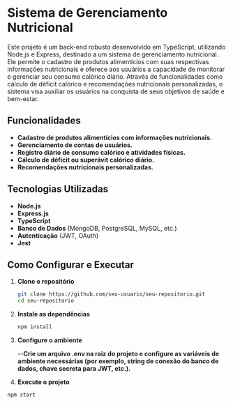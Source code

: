 # Sistema de Gerenciamento Nutricional

Este projeto é um back-end robusto desenvolvido em TypeScript, utilizando Node.js e Express, destinado a um sistema de gerenciamento nutricional. Ele permite o cadastro de produtos alimentícios com suas respectivas informações nutricionais e oferece aos usuários a capacidade de monitorar e gerenciar seu consumo calórico diário. Através de funcionalidades como cálculo de déficit calórico e recomendações nutricionais personalizadas, o sistema visa auxiliar os usuários na conquista de seus objetivos de saúde e bem-estar.

## Funcionalidades

- **Cadastro de produtos alimentícios com informações nutricionais.**
- **Gerenciamento de contas de usuários.**
- **Registro diário de consumo calórico e atividades físicas.**
- **Cálculo de déficit ou superávit calórico diário.**
- **Recomendações nutricionais personalizadas.**

## Tecnologias Utilizadas

- **Node.js**
- **Express.js**
- **TypeScript**
- **Banco de Dados** (MongoDB, PostgreSQL, MySQL, etc.)
- **Autenticação** (JWT, OAuth)
- **Jest**

## Como Configurar e Executar

1. **Clone o repositório**

   ```bash
   git clone https://github.com/seu-usuario/seu-repositorio.git
   cd seu-repositorio

2. **Instale as dependências**

   ```bash
   npm install

3. **Configure o ambiente**

   --**Crie um arquivo .env na raiz do projeto e configure as variáveis de ambiente necessárias (por exemplo, string de conexão do banco de dados, chave secreta para JWT, etc.).**

4. **Execute o projeto**
  ````bash
  npm start
